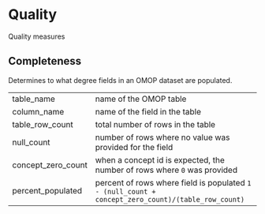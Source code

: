 # Quality

Quality measures

## Completeness

Determines to what degree fields in an OMOP dataset are populated.

| | |
| --- | --- |
| table_name | name of the OMOP table |
| column_name | name of the field in the table |
| table_row_count | total number of rows in the table |
| null_count | number of rows where no value was provided for the field |
| concept_zero_count | when a concept id is expected, the number of rows where `0` was provided |
| percent_populated | percent of rows where field is populated `1 - (null_count + concept_zero_count)/(table_row_count)` |
